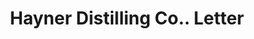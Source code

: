 ---
doi: 10.7916/D8806DTH
date_other: '1900'
date_other_textual: '1900'
form: correspondence
genre:
- Letters (correspondence)
name:
- Hayner Distilling Co.
object_in_context_url: https://biggert.cul.columbia.edu/items/view/ave_biggert_01691
subject_hierarchical_geographic:
- St. Louis, Missouri, United States
- Dayton, Ohio, United States
subject_name:
- Hayner Distilling Co.
title: Hayner Distilling Co.. Letter
sort_title: Hayner Distilling Co.. Letter
call_number: ave_biggert_01691
coordinates:
- 38.62722222222222,-90.19777777777779
- 39.75944444444445,-84.19166666666668
pid: ave_biggert_01691
identifiers: ave_biggert_01691
thumbnail: https://derivativo-1.library.columbia.edu/iiif/2/ldpd:490752/full/!256,256/0/native.jpg
permalink: "/items/ave_biggert_01691/"
layout: iiif-image-page
---